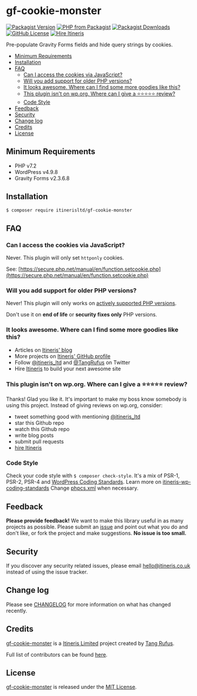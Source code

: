 # gf-cookie-monster

[![Packagist Version](https://img.shields.io/packagist/v/itinerisltd/gf-cookie-monster.svg)](https://packagist.org/packages/itinerisltd/gf-cookie-monster)
[![PHP from Packagist](https://img.shields.io/packagist/php-v/itinerisltd/gf-cookie-monster.svg)](https://packagist.org/packages/itinerisltd/gf-cookie-monster)
[![Packagist Downloads](https://img.shields.io/packagist/dt/itinerisltd/gf-cookie-monster.svg)](https://packagist.org/packages/itinerisltd/gf-cookie-monster)
[![GitHub License](https://img.shields.io/github/license/itinerisltd/gf-cookie-monster.svg)](https://github.com/ItinerisLtd/gf-cookie-monster/blob/master/LICENSE)
[![Hire Itineris](https://img.shields.io/badge/Hire-Itineris-ff69b4.svg)](https://www.itineris.co.uk/contact/)


Pre-populate Gravity Forms fields and hide query strings by cookies.

<!-- START doctoc generated TOC please keep comment here to allow auto update -->
<!-- DON'T EDIT THIS SECTION, INSTEAD RE-RUN doctoc TO UPDATE -->


- [Minimum Requirements](#minimum-requirements)
- [Installation](#installation)
- [FAQ](#faq)
  - [Can I access the cookies via JavaScript?](#can-i-access-the-cookies-via-javascript)
  - [Will you add support for older PHP versions?](#will-you-add-support-for-older-php-versions)
  - [It looks awesome. Where can I find some more goodies like this?](#it-looks-awesome-where-can-i-find-some-more-goodies-like-this)
  - [This plugin isn't on wp.org. Where can I give a ⭐️⭐️⭐️⭐️⭐️ review?](#this-plugin-isnt-on-wporg-where-can-i-give-a-%EF%B8%8F%EF%B8%8F%EF%B8%8F%EF%B8%8F%EF%B8%8F-review)
  - [Code Style](#code-style)
- [Feedback](#feedback)
- [Security](#security)
- [Change log](#change-log)
- [Credits](#credits)
- [License](#license)

<!-- END doctoc generated TOC please keep comment here to allow auto update -->

## Minimum Requirements

- PHP v7.2
- WordPress v4.9.8
- Gravity Forms v2.3.6.8

## Installation

```bash
$ composer require itinerisltd/gf-cookie-monster
```

## FAQ

### Can I access the cookies via JavaScript?

Never. This plugin will only set `httponly` cookies.

See: [https://secure.php.net/manual/en/function.setcookie.php](https://secure.php.net/manual/en/function.setcookie.php)

### Will you add support for older PHP versions?

Never! This plugin will only works on [actively supported PHP versions](https://secure.php.net/supported-versions.php).

Don't use it on **end of life** or **security fixes only** PHP versions.

### It looks awesome. Where can I find some more goodies like this?

- Articles on [Itineris' blog](https://www.itineris.co.uk/blog/)
- More projects on [Itineris' GitHub profile](https://github.com/itinerisltd)
- Follow [@itineris_ltd](https://twitter.com/itineris_ltd) and [@TangRufus](https://twitter.com/tangrufus) on Twitter
- Hire [Itineris](https://www.itineris.co.uk/services/) to build your next awesome site

### This plugin isn't on wp.org. Where can I give a ⭐️⭐️⭐️⭐️⭐️ review?

Thanks! Glad you like it. It's important to make my boss know somebody is using this project. Instead of giving reviews on wp.org, consider:

- tweet something good with mentioning [@itineris_ltd](https://twitter.com/itineris_ltd)
- star this Github repo
- watch this Github repo
- write blog posts
- submit pull requests
- [hire Itineris](https://www.itineris.co.uk/services/)

### Code Style

Check your code style with `$ composer check-style`. It's a mix of PSR-1, PSR-2, PSR-4 and [WordPress Coding Standards](https://github.com/WordPress-Coding-Standards/WordPress-Coding-Standards). Learn more on [itineris-wp-coding-standards](https://github.com/ItinerisLtd/itineris-wp-coding-standards)
Change [phpcs.xml](./phpcs.xml) when necessary.

## Feedback

**Please provide feedback!** We want to make this library useful in as many projects as possible.
Please submit an [issue](https://github.com/ItinerisLtd/gf-cookie-monster/issues/new) and point out what you do and don't like, or fork the project and make suggestions.
**No issue is too small.**

## Security

If you discover any security related issues, please email [hello@itineris.co.uk](mailto:hello@itineris.co.uk) instead of using the issue tracker.

## Change log

Please see [CHANGELOG](./CHANGELOG.md) for more information on what has changed recently.

## Credits

[gf-cookie-monster](https://github.com/ItinerisLtd/gf-cookie-monster) is a [Itineris Limited](https://www.itineris.co.uk/) project created by [Tang Rufus](https://typist.tech).

Full list of contributors can be found [here](https://github.com/ItinerisLtd/gf-cookie-monster/graphs/contributors).

## License

[gf-cookie-monster](https://github.com/ItinerisLtd/gf-cookie-monster) is released under the [MIT License](https://opensource.org/licenses/MIT).
